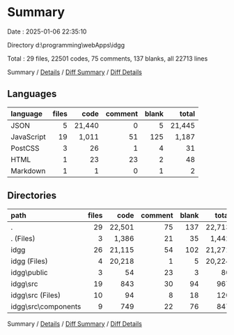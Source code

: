 # Summary

Date : 2025-01-06 22:35:10

Directory d:\\programming\\webApps\\idgg

Total : 29 files,  22501 codes, 75 comments, 137 blanks, all 22713 lines

Summary / [Details](details.md) / [Diff Summary](diff.md) / [Diff Details](diff-details.md)

## Languages
| language | files | code | comment | blank | total |
| :--- | ---: | ---: | ---: | ---: | ---: |
| JSON | 5 | 21,440 | 0 | 5 | 21,445 |
| JavaScript | 19 | 1,011 | 51 | 125 | 1,187 |
| PostCSS | 3 | 26 | 1 | 4 | 31 |
| HTML | 1 | 23 | 23 | 2 | 48 |
| Markdown | 1 | 1 | 0 | 1 | 2 |

## Directories
| path | files | code | comment | blank | total |
| :--- | ---: | ---: | ---: | ---: | ---: |
| . | 29 | 22,501 | 75 | 137 | 22,713 |
| . (Files) | 3 | 1,386 | 21 | 35 | 1,442 |
| idgg | 26 | 21,115 | 54 | 102 | 21,271 |
| idgg (Files) | 4 | 20,218 | 1 | 5 | 20,224 |
| idgg\\public | 3 | 54 | 23 | 3 | 80 |
| idgg\\src | 19 | 843 | 30 | 94 | 967 |
| idgg\\src (Files) | 10 | 94 | 8 | 18 | 120 |
| idgg\\src\\components | 9 | 749 | 22 | 76 | 847 |

Summary / [Details](details.md) / [Diff Summary](diff.md) / [Diff Details](diff-details.md)